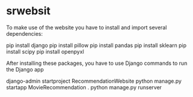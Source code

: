 # srwebsit

To make use of the website you have to install and import several dependencies:

pip install django 
pip install pillow
pip install pandas
pip install sklearn
pip install scipy
pip install openpyxl

After installing these packages, you have to use Django commands to run the Django app

django-admin startproject RecommendationWebsite
python manage.py startapp MovieRecommendation .
python manage.py runserver
